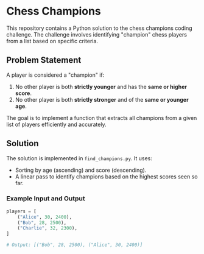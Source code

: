 # Chess Champions

This repository contains a Python solution to the chess champions coding challenge. The challenge involves identifying "champion" chess players from a list based on specific criteria.

## Problem Statement

A player is considered a "champion" if:
1. No other player is both **strictly younger** and has the **same or higher score**.
2. No other player is both **strictly stronger** and of the **same or younger age**.

The goal is to implement a function that extracts all champions from a given list of players efficiently and accurately.

## Solution

The solution is implemented in `find_champions.py`. It uses:
- Sorting by age (ascending) and score (descending).
- A linear pass to identify champions based on the highest scores seen so far.

### Example Input and Output
```python
players = [
    ("Alice", 30, 2400),
    ("Bob", 28, 2500),
    ("Charlie", 32, 2300),
]

# Output: [("Bob", 28, 2500), ("Alice", 30, 2400)]
